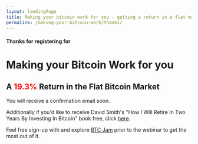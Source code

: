 ```yaml
---
layout: landingPage
title: Making your bitcoin work for you - getting a return in a flat market
permalink: /making-your-bitcoin-work/thanks/
---
```


<div style="background: url(/images/building_wealth.jpg) no-repeat left top; background-position: 0px -150px; background-size:cover ">
<div class="row">
	<h4 class="text-center">Thanks for registering for</h3>
</div>	

<h1 class="text-center"> Making your Bitcoin Work for you</h1>

<h2 class="text-center"> A <font color="red">19.3%</font> Return in the Flat Bitcoin Market</h2>
</div>
<div class="row">
	<p>You will receive a confirmation email soon.<p>
	<p>Additionally if you'd like to receive David Smith's "How I Will Retire In Two Years By Investing In Bitcoin" book free, click <a href="http://vip.marketfy.com/bitcoin/">here</a>.<p>
	<p>Feel free sign-up with and explore <a href="http://www.btcjam.com">BTC Jam</a> prior to the webinar to get the most out of it.<p>
</div>